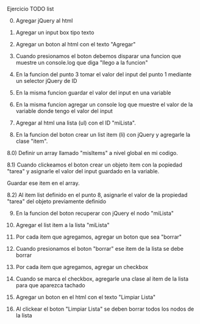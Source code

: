 Ejercicio TODO list


0) Agregar jQuery al html

1) Agregar un input box tipo texto

2) Agregar un boton al html con el texto "Agregar"

3) Cuando presionamos el boton debemos disparar una funcion que muestre un console.log que diga "llego a la funcion" 

4) En la funcion del punto 3 tomar el valor del input del punto 1 mediante un selector jQuery de ID 

5) En la misma funcion guardar el valor del input en una variable 

6) En la misma funcion agregar un console log que muestre el valor de la variable donde tengo el valor del input 

7) Agregar al html una lista (ul) con el ID "miLista". 

8) En la funcion del boton crear un list item (li) con jQuery y agregarle la clase "item". 

8.0) Definir un array llamado "misItems" a nivel global en mi codigo. 

8.1) Cuando clickeamos el boton crear un objeto item con la popiedad "tarea" y asignarle el valor del input 
guardado en la variable. 

Guardar ese item en el array. 

8.2) Al item list definido en el punto 8, asignarle el valor de la propiedad "tarea" del objeto previamente definido 

9) En la funcion del boton recuperar con jQuery el nodo "miLista"

10) Agregar el list item a la lista "miLista"

11) Por cada item que agregamos, agregar un boton que sea "borrar"

12) Cuando presionamos el boton "borrar" ese item de la lista se debe borrar 

13) Por cada item que agregamos, agregar un checkbox 

14) Cuando se marca el checkbox, agregarle una clase al item de la lista para que aparezca tachado

15) Agregar un boton en el html con el texto "Limpiar Lista"

16) Al clickear el boton "Limpiar Lista" se deben borrar todos los nodos de la lista
